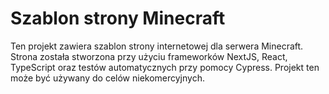 # Szablon strony Minecraft

Ten projekt zawiera szablon strony internetowej dla serwera Minecraft. Strona została stworzona przy użyciu frameworków NextJS, React, TypeScript oraz testów automatycznych przy pomocy Cypress. Projekt ten może być używany do celów niekomercyjnych.
